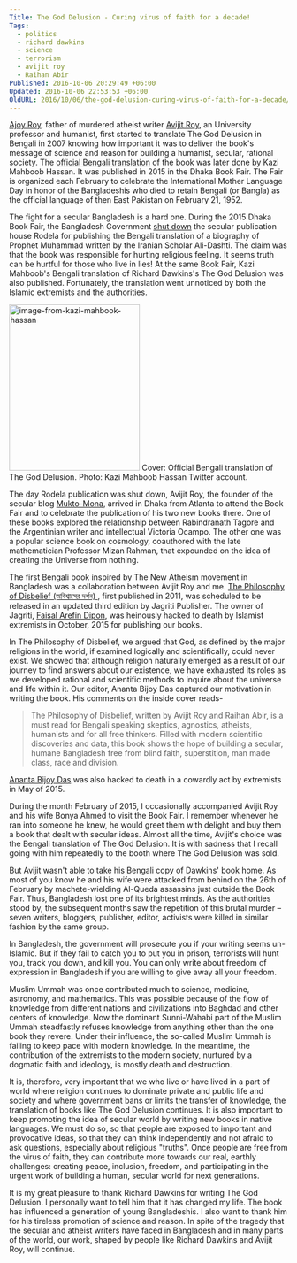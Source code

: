 ```yaml
---
Title: The God Delusion - Curing virus of faith for a decade!
Tags:
  - politics
  - richard dawkins
  - science
  - terrorism
  - avijit roy
  - Raihan Abir
Published: 2016-10-06 20:29:49 +06:00
Updated: 2016-10-06 22:53:53 +06:00
OldURL: 2016/10/06/the-god-delusion-curing-virus-of-faith-for-a-decade/
---
```


<a href="https://en.wikipedia.org/wiki/Ajoy_Roy">Ajoy Roy</a>, father of murdered atheist writer <a href="https://muktomona.com/avijit/en">Avijit Roy</a>, an University professor and humanist, first started to translate The God Delusion in Bengali in 2007 knowing how important it was to deliver the book's message of science and reason for building a humanist, secular, rational society. The <a href="https://richarddawkins.net/2015/07/the-god-delusion-bengali-translation/">official Bengali translation</a> of the book was later done by Kazi Mahboob Hassan. It was published in 2015 in the Dhaka Book Fair. The Fair is organized each February to celebrate the International Mother Language Day in honor of the Bangladeshis who died to retain Bengali (or Bangla) as the official language of then East Pakistan on February 21, 1952.
 
The fight for a secular Bangladesh is a hard one. During the 2015 Dhaka Book Fair, the Bangladesh Government <a href="https://archive.dhakatribune.com/bangladesh/2015/feb/16/rodela-prokashanis-stall-shut-down">shut down</a> the secular publication house Rodela for publishing the Bengali translation of a biography of Prophet Muhammad written by the Iranian Scholar Ali-Dashti. The claim was that the book was responsible for hurting religious feeling. It seems truth can be hurtful for those who live in lies! At the same Book Fair, Kazi Mahboob's Bengali translation of Richard Dawkins's The God Delusion was also published.  Fortunately, the translation went unnoticed by both the Islamic extremists and the authorities. 
 
<a href="https://enblog.muktomona.com/2016/10/06/the-god-delusion-curing-virus-of-faith-for-a-decade/image-from-kazi-mahbook-hassan/" rel="attachment wp-att-4828"><img src="https://enblog.muktomona.com/wp-content/uploads/2016/10/Image-from-Kazi-Mahbook-Hassan-236x300.jpg" alt="image-from-kazi-mahbook-hassan" width="236" height="300" class="aligncenter size-medium wp-image-4828" /></a>
Cover: Official Bengali translation of The God Delusion. Photo: Kazi Mahboob Hassan Twitter account. 

The day Rodela publication was shut down, Avijit Roy, the founder of the secular blog <a href="https://en.muktomona.com/">Mukto-Mona</a>, arrived in Dhaka from Atlanta to attend the Book Fair and to celebrate the publication of his two new books there. One of these books explored the relationship between Rabindranath Tagore and the Argentinian writer and intellectual Victoria Ocampo. The other one was a popular science book on cosmology, coauthored with the late mathematician Professor Mizan Rahman, that expounded on the idea of creating the Universe from nothing.
 
The first Bengali book inspired by The New Atheism movement in Bangladesh was a collaboration between Avijit Roy and me. <a href="https://www.goodreads.com/book/show/17281078">The Philosophy of Disbelief (অবিশ্বাসের দর্শন) </a>, first published in 2011, was scheduled to be released in an updated third edition by Jagriti Publisher. The owner of Jagriti, <a href="https://www.bbc.com/news/world-asia-34688245">Faisal Arefin Dipon</a>, was heinously hacked to death by Islamist extremists in October, 2015 for publishing our books. 

In The Philosophy of Disbelief, we argued that God, as defined by the major religions in the world, if examined logically and scientifically, could never exist. We showed that although religion naturally emerged as a result of our journey to find answers about our existence, we have exhausted its roles as we developed rational and scientific methods to inquire about the universe and life within it. Our editor, Ananta Bijoy Das captured our motivation in writing the book. His comments on the inside cover reads-
 


<blockquote>The Philosophy of Disbelief, written by Avijit Roy and Raihan Abir, is a must read for Bengali speaking skeptics, agnostics, atheists, humanists and for all free thinkers. Filled with modern scientific discoveries and data, this book shows the hope of building a secular, humane Bangladesh free from blind faith, superstition, man made class, race and division.</blockquote>
 
<a href="https://mmindex.wpengine.com/">Ananta Bijoy Das</a> was also hacked to death in a cowardly act by extremists in May of 2015. 

During the month February of 2015, I occasionally accompanied Avijit Roy and his wife Bonya Ahmed to visit the Book Fair. I remember whenever he ran into someone he knew, he would greet them with delight and buy them a book that dealt with secular ideas. Almost all the time, Avijit's choice was the Bengali translation of The God Delusion. It is with sadness that I recall going with him repeatedly to the booth where The God Delusion was sold. 
 
But Avijit wasn't able to take his Bengali copy of Dawkins' book home. As most of you know he and his wife were attacked from behind on the 26th of February by machete-wielding Al-Queda assassins just outside the Book Fair. Thus, Bangladesh lost one of its brightest minds. As the authorities stood by, the subsequent months saw the repetition of this brutal murder – seven writers, bloggers, publisher, editor, activists were killed in similar fashion by the same group. 
 
In Bangladesh, the government will prosecute you if your writing seems un-Islamic. But if they fail to catch you to put you in prison, terrorists will hunt you, track you down, and kill you. You can only write about freedom of expression in Bangladesh if you are willing to give away all your freedom. 
 
Muslim Ummah was once contributed much to science, medicine, astronomy, and mathematics. This was possible because of the flow of knowledge from different nations and civilizations into Baghdad and other centers of knowledge. Now the dominant Sunni-Wahabi part of the Muslim Ummah steadfastly refuses knowledge from anything other than the one book they revere. Under their influence, the so-called Muslim Ummah is failing to keep pace with modern knowledge. In the meantime, the contribution of the extremists to the modern society, nurtured by a dogmatic faith and ideology, is mostly death and destruction.
 
It is, therefore, very important that we who live or have lived in a part of world where religion continues to dominate private and public life and society and where government bans or limits the transfer of knowledge, the translation of books like The God Delusion continues. It is also important to keep promoting the idea of secular world by writing new books in native languages. We must do so, so that people are exposed to important and provocative ideas, so that they can think independently and not afraid to ask questions, especially about religious "truths". Once people are free from the virus of faith, they can contribute more towards our real, earthly challenges: creating peace, inclusion, freedom, and participating in the urgent work of building a human, secular world for next generations.
 
It is my great pleasure to thank Richard Dawkins for writing The God Delusion. I personally want to tell him that it has changed my life. The book has influenced a generation of young Bangladeshis. I also want to thank him for his tireless promotion of science and reason. In spite of the tragedy that the secular and atheist writers have faced in Bangladesh and in many parts of the world, our work, shaped by people like Richard Dawkins and Avijit Roy, will continue.
